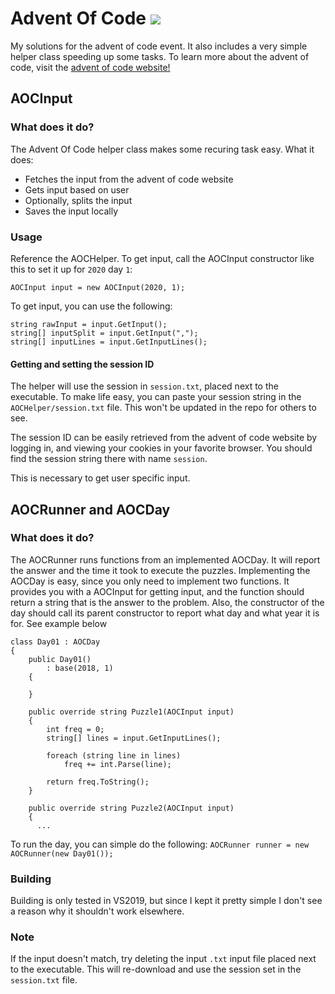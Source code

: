 # Advent Of Code ![](https://github.com/thomz12/AdventOfCode/workflows/Build%20Solution/badge.svg)
My solutions for the advent of code event. It also includes a very simple helper class speeding up some tasks.
To learn more about the advent of code, visit the [advent of code website!](https://adventofcode.com)
## AOCInput
### What does it do?
The Advent Of Code helper class makes some recuring task easy.
What it does:
- Fetches the input from the advent of code website
- Gets input based on user
- Optionally, splits the input
- Saves the input locally
### Usage
Reference the AOCHelper. To get input, call the AOCInput constructor like this to set it up for `2020` day `1`:

`AOCInput input = new AOCInput(2020, 1);`

To get input, you can use the following:

```
string rawInput = input.GetInput();
string[] inputSplit = input.GetInput(",");
string[] inputLines = input.GetInputLines();
```
#### Getting and setting the session ID
The helper will use the session in `session.txt`, placed next to the executable. To make life easy, you can paste your session string in the `AOCHelper/session.txt` file. This won't be updated in the repo for others to see.

The session ID can be easily retrieved from the advent of code website by logging in, and viewing your cookies in your favorite browser. You should find the session string there with name `session`.

This is necessary to get user specific input.

## AOCRunner and AOCDay
### What does it do?
The AOCRunner runs functions from an implemented AOCDay. It will report the answer and the time it took to execute the puzzles. Implementing the AOCDay is easy, since you only need to implement two functions. It provides you with a AOCInput for getting input, and the function should return a string that is the answer to the problem. Also, the constructor of the day should call its parent constructor to report what day and what year it is for. See example below

```
class Day01 : AOCDay
{
    public Day01() 
        : base(2018, 1)
    {

    }

    public override string Puzzle1(AOCInput input)
    {
        int freq = 0;
        string[] lines = input.GetInputLines();

        foreach (string line in lines)
            freq += int.Parse(line);

        return freq.ToString();
    }

    public override string Puzzle2(AOCInput input)
    {
      ...
```
To run the day, you can simple do the following:
`AOCRunner runner = new AOCRunner(new Day01());`

### Building
Building is only tested in VS2019, but since I kept it pretty simple I don't see a reason why it shouldn't work elsewhere.

### Note
If the input doesn't match, try deleting the input `.txt` input file placed next to the executable. This will re-download and use the session set in the `session.txt` file.
